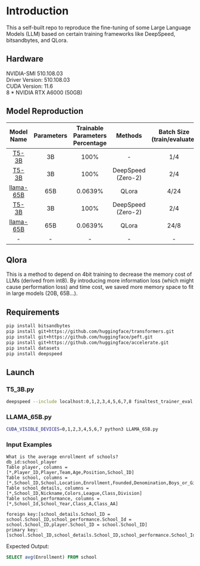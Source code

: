 # Introduction
This a self-built repo to reproduce the fine-tuning of some Large Language Models (LLM) based on certain training frameworks like DeepSpeed, bitsandbytes, and QLora.

## Hardware
NVIDIA-SMI 510.108.03   
Driver Version: 510.108.03   
CUDA Version: 11.6  
8 * NVIDIA RTX A6000 (50GB)

## Model Reproduction
|                        Model Name                        | Parameters | Trainable Parameters Percentage |      Methods       | Batch Size (train/evaluate) | Training Time | Inference Time |
|:--------------------------------------------------------:|:----------:|:-------------------------------:|:------------------:|:---------------------------:|:-------------:|:--------------:|
|          [T5-3B](https://huggingface.co/t5-3b)           |     3B     |              100%               |         -          |             1/4             |   1 (base)    |    1 (base)    |
|          [T5-3B](https://huggingface.co/t5-3b)           |     3B     |              100%               | DeepSpeed (Zero-2) |             2/4             |      0.8      |       1        |
| [llama-65B](https://huggingface.co/huggyllama/llama-65b) |    65B     |             0.0639%             |       QLora        |            4/24             |       4       |      6.1       |
|          [T5-3B](https://huggingface.co/t5-3b)           |     3B     |              100%               | DeepSpeed (Zero-2) |             2/4             |  0.8 (base)   |    1 (base)    |
| [llama-65B](https://huggingface.co/huggyllama/llama-65b) |    65B     |             0.0639%             |       QLora        |            24/8             |       -       |      6.1       |
|                            -                             |     -      |                -                |         -          |              -              |       -       |       -        |

## Qlora
This is a method to depend on 4bit training to decrease the memory cost of LLMs (derived from int8). By introducing more information loss (which might cause performation loss) and time cost, we saved more memory
space to fit in large models (20B, 65B...).
## Requirements
```bash
pip install bitsandbytes
pip install git+https://github.com/huggingface/transformers.git 
pip install git+https://github.com/huggingface/peft.git
pip install git+https://github.com/huggingface/accelerate.git
pip install datasets
pip install deepspeed
```
## Launch
### T5_3B.py
```bash
deepspeed --include localhost:0,1,2,3,4,5,6,7,8 finaltest_trainer_eval.py
```

### LLAMA_65B.py
```bash
CUDA_VISIBLE_DEVICES=0,1,2,3,4,5,6,7 python3 LLAMA_65B.py
```
### Input Examples
```text
What is the average enrollment of schools?
db_id:school_player
Table player, columns = [*,Player_ID,Player,Team,Age,Position,School_ID]
Table school, columns = [*,School_ID,School,Location,Enrollment,Founded,Denomination,Boys_or_Girls,Day_or_Boarding,Year_Entered_Competition,School_Colors]
Table school_details, columns = [*,School_ID,Nickname,Colors,League,Class,Division]
Table school_performance, columns = [*,School_Id,School_Year,Class_A,Class_AA]

foreign key:[school_details.School_ID = school.School_ID,school_performance.School_Id = school.School_ID,player.School_ID = school.School_ID]
primary key:[school.School_ID,school_details.School_ID,school_performance.School_Id,player.Player_ID]
```
Expected Output:
```sql
SELECT avg(Enrollment) FROM school
```
